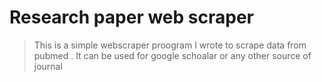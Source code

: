 # Research paper web scraper
> This is a simple webscraper proogram I wrote to scrape data from pubmed . It can be used for google schoalar or any other source of journal